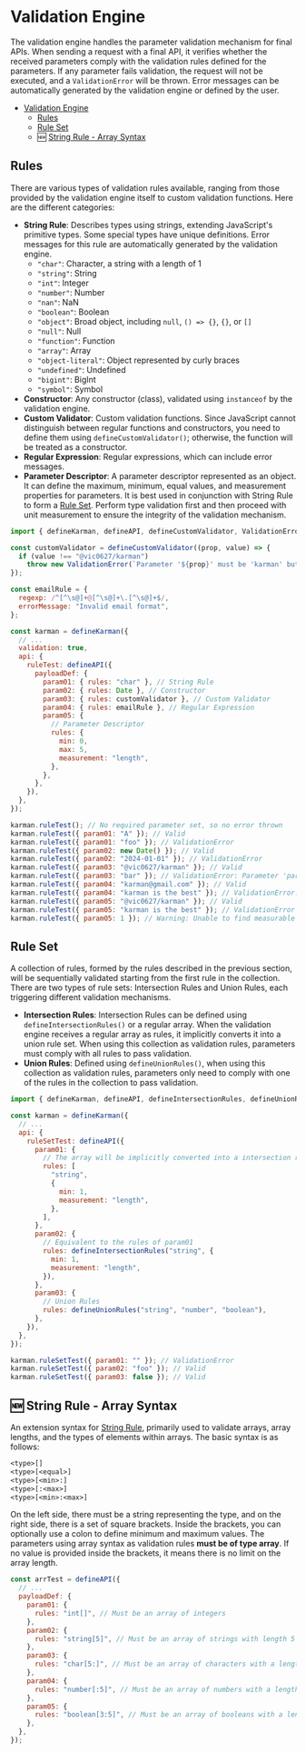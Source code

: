# Validation Engine

The validation engine handles the parameter validation mechanism for final APIs. When sending a request with a final API, it verifies whether the received parameters comply with the validation rules defined for the parameters. If any parameter fails validation, the request will not be executed, and a `ValidationError` will be thrown. Error messages can be automatically generated by the validation engine or defined by the user.

- [Validation Engine](#validation-engine)
  - [Rules](#rules)
  - [Rule Set](#rule-set)
  - :new: [String Rule - Array Syntax](#🆕-string-rule---array-syntax)

## Rules

There are various types of validation rules available, ranging from those provided by the validation engine itself to custom validation functions. Here are the different categories:

- **String Rule**: Describes types using strings, extending JavaScript's primitive types. Some special types have unique definitions. Error messages for this rule are automatically generated by the validation engine.
  - `"char"`: Character, a string with a length of 1
  - `"string"`: String
  - `"int"`: Integer
  - `"number"`: Number
  - `"nan"`: NaN
  - `"boolean"`: Boolean
  - `"object"`: Broad object, including `null`, `() => {}`, `{}`, or `[]`
  - `"null"`: Null
  - `"function"`: Function
  - `"array"`: Array
  - `"object-literal"`: Object represented by curly braces
  - `"undefined"`: Undefined
  - `"bigint"`: BigInt
  - `"symbol"`: Symbol
- **Constructor**: Any constructor (class), validated using `instanceof` by the validation engine.
- **Custom Validator**: Custom validation functions. Since JavaScript cannot distinguish between regular functions and constructors, you need to define them using `defineCustomValidator()`; otherwise, the function will be treated as a constructor.
- **Regular Expression**: Regular expressions, which can include error messages.
- **Parameter Descriptor**: A parameter descriptor represented as an object. It can define the maximum, minimum, equal values, and measurement properties for parameters. It is best used in conjunction with String Rule to form a [Rule Set](#rule-set). Perform type validation first and then proceed with unit measurement to ensure the integrity of the validation mechanism.

```js
import { defineKarman, defineAPI, defineCustomValidator, ValidationError } from "@vic0627/karman";

const customValidator = defineCustomValidator((prop, value) => {
  if (value !== "@vic0627/karman")
    throw new ValidationError(`Parameter '${prop}' must be 'karman' but received '${value}'`);
});

const emailRule = {
  regexp: /^[^\s@]+@[^\s@]+\.[^\s@]+$/,
  errorMessage: "Invalid email format",
};

const karman = defineKarman({
  // ...
  validation: true,
  api: {
    ruleTest: defineAPI({
      payloadDef: {
        param01: { rules: "char" }, // String Rule
        param02: { rules: Date }, // Constructor
        param03: { rules: customValidator }, // Custom Validator
        param04: { rules: emailRule }, // Regular Expression
        param05: {
          // Parameter Descriptor
          rules: {
            min: 0,
            max: 5,
            measurement: "length",
          },
        },
      },
    }),
  },
});

karman.ruleTest(); // No required parameter set, so no error thrown
karman.ruleTest({ param01: "A" }); // Valid
karman.ruleTest({ param01: "foo" }); // ValidationError
karman.ruleTest({ param02: new Date() }); // Valid
karman.ruleTest({ param02: "2024-01-01" }); // ValidationError
karman.ruleTest({ param03: "@vic0627/karman" }); // Valid
karman.ruleTest({ param03: "bar" }); // ValidationError: Parameter 'param03' must be 'karman' but received 'bar'
karman.ruleTest({ param04: "karman@gmail.com" }); // Valid
karman.ruleTest({ param04: "karman is the best" }); // ValidationError: Invalid email format
karman.ruleTest({ param05: "@vic0627/karman" }); // Valid
karman.ruleTest({ param05: "karman is the best" }); // ValidationError
karman.ruleTest({ param05: 1 }); // Warning: Unable to find measurable property
```

## Rule Set

A collection of rules, formed by the rules described in the previous section, will be sequentially validated starting from the first rule in the collection. There are two types of rule sets: Intersection Rules and Union Rules, each triggering different validation mechanisms.

- **Intersection Rules**: Intersection Rules can be defined using `defineIntersectionRules()` or a regular array. When the validation engine receives a regular array as rules, it implicitly converts it into a union rule set. When using this collection as validation rules, parameters must comply with all rules to pass validation.
- **Union Rules**: Defined using `defineUnionRules()`, when using this collection as validation rules, parameters only need to comply with one of the rules in the collection to pass validation.

```js
import { defineKarman, defineAPI, defineIntersectionRules, defineUnionRules } from "@vic0627/karman";

const karman = defineKarman({
  // ...
  api: {
    ruleSetTest: defineAPI({
      param01: {
        // The array will be implicitly converted into a intersection rule set
        rules: [
          "string",
          {
            min: 1,
            measurement: "length",
          },
        ],
      },
      param02: {
        // Equivalent to the rules of param01
        rules: defineIntersectionRules("string", {
          min: 1,
          measurement: "length",
        }),
      },
      param03: {
        // Union Rules
        rules: defineUnionRules("string", "number", "boolean"),
      },
    }),
  },
});

karman.ruleSetTest({ param01: "" }); // ValidationError
karman.ruleSetTest({ param02: "foo" }); // Valid
karman.ruleSetTest({ param03: false }); // Valid
```

## :new: String Rule - Array Syntax

An extension syntax for [String Rule](#rules), primarily used to validate arrays, array lengths, and the types of elements within arrays. The basic syntax is as follows:

```txt
<type>[]
<type>[<equal>]
<type>[<min>:]
<type>[:<max>]
<type>[<min>:<max>]
```

On the left side, there must be a string representing the type, and on the right side, there is a set of square brackets. Inside the brackets, you can optionally use a colon to define minimum and maximum values. The parameters using array syntax as validation rules **must be of type array**. If no value is provided inside the brackets, it means there is no limit on the array length.

```js
const arrTest = defineAPI({
  // ...
  payloadDef: {
    param01: {
      rules: "int[]", // Must be an array of integers
    },
    param02: {
      rules: "string[5]", // Must be an array of strings with length 5
    },
    param03: {
      rules: "char[5:]", // Must be an array of characters with a length greater than or equal to 5
    },
    param04: {
      rules: "number[:5]", // Must be an array of numbers with a length less than or equal to 5
    },
    param05: {
      rules: "boolean[3:5]", // Must be an array of booleans with a length between 3 and 5 (inclusive)
    },
  },
});
```
